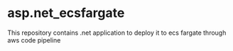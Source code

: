 # asp.net_ecsfargate
This repository contains .net application to deploy it to ecs fargate through aws code pipeline
